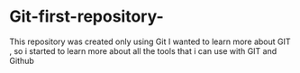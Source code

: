 # Git-first-repository-
This repository was created only using Git 
I wanted to learn more about GIT , so i started to learn more about all the tools that i can use with GIT and Github
